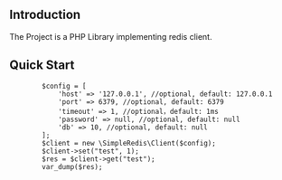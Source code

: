 ## Introduction
The Project is a PHP Library implementing redis client.

## Quick Start
```
        $config = [
            'host' => '127.0.0.1', //optional, default: 127.0.0.1
            'port' => 6379, //optional, default: 6379
            'timeout' => 1, //optional，default: 1ms
            'password' => null, //optional, default: null
            'db' => 10, //optional, default: null
        ];
        $client = new \SimpleRedis\Client($config);
        $client->set("test", 1);
        $res = $client->get("test");
        var_dump($res);
```